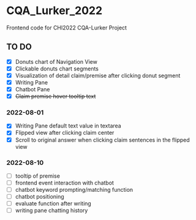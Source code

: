 # CQA_Lurker_2022
Frontend code for CHI2022 CQA-Lurker Project

## TO DO
- [x] Donuts chart of Navigation View
- [x] Clickable donuts chart segments
- [x] Visualization of detail claim/premise after clicking donut segment
- [x] Writing Pane
- [x] Chatbot Pane
- [x] <del>Claim premise hover tooltip text</del>

### 2022-08-01
- [x] Writing Pane default text value in textarea
- [x] Flipped view after clicking claim center
- [x] Scroll to original answer when clicking claim sentences in the flipped view

### 2022-08-10
- [ ] tooltip of premise
- [ ] frontend event interaction with chatbot
- [ ] chatbot keyword prompting/matching function
- [ ] chatbot positioning
- [ ] evaluate function after writing
- [ ] writing pane chatting history
